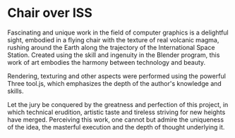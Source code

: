 # Chair over ISS

<p>
Fascinating and unique work in the field of computer graphics is a delightful sight, embodied in a flying chair with the texture of real volcanic magma, rushing around the Earth along the trajectory of the International Space Station. Created using the skill and ingenuity in the Blender program, this work of art embodies the harmony between technology and beauty.
</p>

<p>
Rendering, texturing and other aspects were performed using the powerful Three tool.js, which emphasizes the depth of the author's knowledge and skills.
</p>
<p>
Let the jury be conquered by the greatness and perfection of this project, in which technical erudition, artistic taste and tireless striving for new heights have merged. Perceiving this work, one cannot but admire the uniqueness of the idea, the masterful execution and the depth of thought underlying it.</p>
